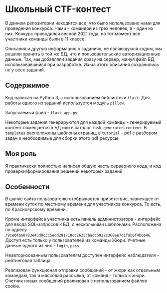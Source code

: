 # Школьный CTF-контест

В данном репозитории находится все, что было использовано нами для проведения конкурса.
Нами - командой из трех человек, я - один из них.
Конкурс проводился весной 2021 года, на тот момент все участники команды были в 11 классе.

Описания и другую информацию о заданиях, не являющуюся кодом, мы решили хранить в той же БД,
что и пользовательские авторизационные данные.
Так, мы добавляли задания сразу на сервер, минуя файл БД, использовавшийся при разработке.
Из-за этого описания сохранились не у всех заданий.



## Содержимое

Код написан на Python 3, с использованием библиотеки `flask`. 
Для работы одного из заданий используется модуль `pillow`.

Запускаемый файл - `flask_app.py`

Некоторые задания генерируются для каждой команды - генерируемый контент помещается в БД 
или в каталог `task-generated-content`. 
В `templates` расположены шаблоны страниц, в `tutorial` - pdf с разбором задач 
и необходимые для сборки этого pdf ресурсы

## Моя роль

Я практически полностью написал общую часть серверного кода, и код проверки/формирования решений
некоторых заданий.

## Особенности

В шапке сайта пользователю отображается приветствие, зависящее от времени суток по местному времени
для участников конкурса.
То есть, по Красноярскому времени.

Кроме интерфейса участника есть панель администратора - интерфейс для ввода SQL-запросов к БД,
с несколькими шаблонами.
Расположена по адресу `/9ce04b60783e43d0c3c5edd291718cc2635cbadc5922c368ee7d1fab6f4b6b46`.
Доступ есть только у пользователей из команды Жюри.
Учетные данные одного из них - `login`, `pass` 

Неавторизованным пользователям доступен интерфейс наблюдателя - рейтинговая таблица.

Реализован функционал отправки сообщений - от жюри как отдельным командам, так и массовая рассылка,
от команд - только к жюри.
Счетчик новых сообщений реализован с использованием файлов cookie.